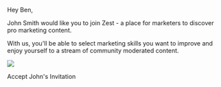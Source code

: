 Hey Ben,

John Smith would like you to join Zest - a place for marketers to
discover pro marketing content.

With us, you'll be able to select marketing skills you want to improve
and enjoy yourself to a stream of community moderated content.

![](https://zest-app.s3-eu-west-1.amazonaws.com/assets.notifications/teams/invite/gif_w200.gif)

Accept John's Invitation
